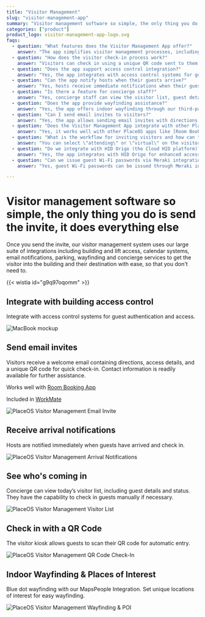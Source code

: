 ```yaml
---
title: "Visitor Management"
slug: "visitor-management-app"
summary: "Visitor management software so simple, the only thing you do is send the invite, it does everything else"
categories: ["product"]
product_logo: visitor-management-app-logo.svg
faqs:
  - question: "What features does the Visitor Management App offer?"
    answer: "The app simplifies visitor management processes, including visitor registration, email invites, QR code check-in, and host notifications."
  - question: "How does the visitor check-in process work?"
    answer: "Visitors can check in using a unique QR code sent to them via email, which they can scan at a kiosk for automatic entry."
  - question: "Does the app support access control integration?"
    answer: "Yes, the app integrates with access control systems for guest authentication and access management. Our [access control integrations](https://docs.placeos.com/reference/supported-integrations) include Gallagher, Lenel, Inner Range Integriti, Rhombus, and AxiomXA."
  - question: "Can the app notify hosts when their guests arrive?"
    answer: "Yes, hosts receive immediate notifications when their guests check in."
  - question: "Is there a feature for concierge staff?"
    answer: "Yes, concierge staff can view the visitor list, guest details, and manually check in guests if needed."
  - question: "Does the app provide wayfinding assistance?"
    answer: "Yes, the app offers indoor wayfinding through our third-party integrations, helping visitors navigate the building."
  - question: "Can I send email invites to visitors?"
    answer: "Yes, the app allows sending email invites with directions, access details, and QR codes for quick check-in."
  - question: "Does the Visitor Management App integrate with other PlaceOS apps?"
    answer: "Yes, it works well with other PlaceOS apps like [Room Booking](https://www.placeos.com/app/meeting-room-booking) and [WorkMate](https://www.placeos.com/suite/workmate-workplace-solution)."
  - question: "What is the workflow for inviting visitors and how can the system differentiate between physical attendees and those attending virtually?"
    answer: "You can select \"attending\" or \"virtual\" on the visitor invite to differentiate between physical attendees and virtual participants."
  - question: "Do we integrate with HID Origo (the Cloud HID platform)?"
    answer: "Yes, the app integrates with HID Origo for enhanced access control."
  - question: "Can we issue guest Wi-Fi passwords via Meraki integration?"
    answer: "Yes, guest Wi-Fi passwords can be issued through Meraki integration."

---
```

# Visitor management software so simple, the only thing you do is send the invite, it does everything else  
Once you send the invite, our visitor management system uses our large suite of integrations including building and lift access, calendar systems, email notifications, parking, wayfinding and concierge services to get the visitor into the building and their destination with ease, so that you don't need to.

{{< wistia id="g9q97oqomm" >}}

## Integrate with building access control
Integrate with access control systems for guest authentication and access.

![MacBook mockup](/images/products/visitor-management-app/visitor-management-invitation-mobile-copy.webp)

## Send email invites

Visitors receive a welcome email containing directions, access details, and a unique QR code for quick check-in. Contact information is readily available for further assistance.

Works well with [Room Booking App](https://www.placeos.com/app/meeting-room-booking)  

Included in [WorkMate](https://www.placeos.com/suite/workmate-workplace-solution)  

![PlaceOS Visitor Management Email Invite](/images/products/visitor-management-app/placeos-visitor-management-app-email-invite-copy.webp)

## Receive arrival notifications
Hosts are notified immediately when guests have arrived and check in.

![PlaceOS Visitor Management Arrival Notifications](/images/products/visitor-management-app/placeos-visitor-management-notification-copy.webp)

## See who's coming in
Concierge can view today’s visitor list, including guest details and status. They have the capability to check in guests manually if necessary.

![PlaceOS Visitor Management Visitor List](/images/products/visitor-management-app/visitor-actions.webp)

## Check in with a QR Code
The visitor kiosk allows guests to scan their QR code for automatic entry.

![PlaceOS Visitor Management QR Code Check-In](/images/products/visitor-management-app/placeos-visitor-management-qr-code-check-in-copy.webp)

## Indoor Wayfinding & Places of Interest
Blue dot wayfinding with our MapsPeople Integration. Set unique locations of interest for easy wayfinding.

![PlaceOS Visitor Management Wayfinding & POI](/images/products/visitor-management-app/indoor-wayfinding-map.webp)



